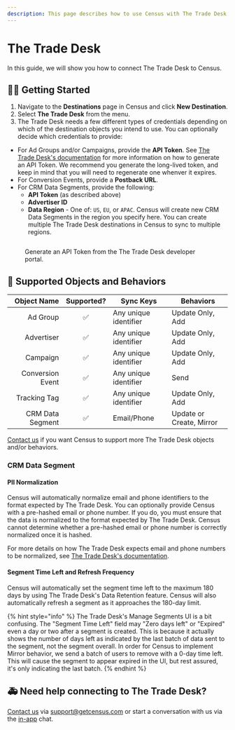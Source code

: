```yaml
---
description: This page describes how to use Census with The Trade Desk.
---
```


# The Trade Desk

In this guide, we will show you how to connect The Trade Desk to Census.

## 🏃‍♀️ Getting Started

1. Navigate to the **Destinations** page in Census and click **New Destination**.
2. Select **The Trade Desk** from the menu.
3. The Trade Desk needs a few different types of credentials depending on which of the destination objects you intend to use. You can optionally decide which credentials to provide:

- For Ad Groups and/or Campaigns, provide the **API Token**. See [The Trade Desk's documentation](https://api.thetradedesk.com/v3/portal/api/doc/Authentication) for more information on how to generate an API Token. We recommend you generate the long-lived token, and keep in mind that you will need to regenerate one whenver it expires.
- For Conversion Events, provide a **Postback URL**.
- For CRM Data Segments, provide the following:
  - **API Token** (as described above)
  - **Advertiser ID**
  - **Data Region** - One of: `US`, `EU`, or `APAC`. Census will create new CRM Data Segments in the region you specify here. You can create multiple The Trade Desk destinations in Census to sync to multiple regions.


<figure><img src="../.gitbook/assets/tradedesk.png" alt=""><figcaption><p>Generate an API Token from the The Trade Desk developer portal.</p></figcaption></figure>

## 🔀 Supported Objects and Behaviors <a href="#supported-objects-and-sync-behaviors" id="supported-objects-and-sync-behaviors"></a>

|          **Object Name** | **Supported?** | **Sync Keys**         | **Behaviors**            |
| -----------------------: | :------------: | --------------------- |--------------------------|
|                 Ad Group |        ✅      | Any unique identifier | Update Only, Add         |
|               Advertiser |        ✅      | Any unique identifier | Update Only, Add         |
|                 Campaign |        ✅      | Any unique identifier | Update Only, Add         |
|         Conversion Event |        ✅      | Any unique identifier | Send                     |
|             Tracking Tag |        ✅      | Any unique identifier | Update Only, Add         |
|         CRM Data Segment |        ✅      | Email/Phone           | Update or Create, Mirror |

[Contact us](mailto:support@getcensus.com) if you want Census to support more The Trade Desk objects and/or behaviors.

### CRM Data Segment

#### PII Normalization

Census will automatically normalize email and phone identifiers to the format expected by The Trade Desk. You can optionally provide Census with a pre-hashed email or phone number. If you do, you must ensure that the data is normalized to the format expected by The Trade Desk. Census cannot determine whether a pre-hashed email or phone number is correctly normalized once it is hashed.

For more details on how The Trade Desk expects email and phone numbers to be normalized, see [The Trade Desk's documentation](https://api.thetradedesk.com/v3/portal/data/doc/DataPiiNormalization).

#### Segment Time Left and Refresh Frequency

Census will automatically set the segment time left to the maximum 180 days by using The Trade Desk's Data Retention feature. Census will also automatically refresh a segment as it approaches the 180-day limit.

{% hint style="info" %}
The Trade Desk's Manage Segments UI is a bit confusing. The "Segment Time Left" field may "Zero days left" or "Expired" even a day or two after a segment is created. This is because it actually shows the number of days left as indicated by the last batch of data sent to the segment, not the segment overall. In order for Census to implement Mirror behavior, we send a batch of users to remove with a 0-day time left. This will cause the segment to appear expired in the UI, but rest assured, it's only indicating the last batch.
{% endhint %}

## 🚑 Need help connecting to The Trade Desk?

[Contact us](mailto:support@getcensus.com) via support@getcensus.com or start a conversation with us via the [in-app](https://app.getcensus.com) chat.
